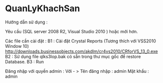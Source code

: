 # QuanLyKhachSan
Hướng dẫn sử dụng :

Yêu cầu (SQL server 2008 R2, Visual Studio 2010 ) hoặc mới hơn.

Các file cần cài đặt :
B1 : Cài đặt Crystal Reports (Tương thích với VSS2010 Window 10)
http://downloads.businessobjects.com/akdlm/cr4vs2010/CRforVS_13_0.exe
B2 : Sử dụng file qlks3lop.bak có sẵn trong thư mục gốc để restore Database.
B3 : Run

Đăng nhập với quyền admin :
Với - > Tên đăng nhập : admin
		Mật khẩu 	  : admin